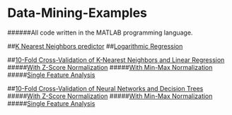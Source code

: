 # Data-Mining-Examples
######All code written in the MATLAB programming language.


##[K Nearest Neighbors predictor](https://github.com/karobar/Data-Mining-Examples/blob/master/KNNpred.m)
##[Logarithmic Regression](https://github.com/karobar/Data-Mining-Examples/blob/master/LogRegPred.m)

##[10-Fold Cross-Validation of K-Nearest Neighbors and Linear Regression](https://github.com/karobar/Data-Mining-Examples/blob/master/Problem1a.m)
#####[With Z-Score Normalization](https://github.com/karobar/Data-Mining-Examples/blob/master/Problem2a_P1.m)
#####[With Min-Max Normalization](https://github.com/karobar/Data-Mining-Examples/blob/master/Problem2b_P1.m)
#####[Single Feature Analysis](https://github.com/karobar/Data-Mining-Examples/blob/master/Problem3_P1.m)

##[10-Fold Cross-Validation of Neural Networks and Decision Trees](https://github.com/karobar/Data-Mining-Examples/blob/master/Problem1c.m)
#####[With Z-Score Normalization](https://github.com/karobar/Data-Mining-Examples/blob/master/Problem2a_P2.m)
#####[With Min-Max Normalization](https://github.com/karobar/Data-Mining-Examples/blob/master/Problem2b_P2.m)
#####[Single Feature Analysis](https://github.com/karobar/Data-Mining-Examples/blob/master/Problem3_P2.m)
